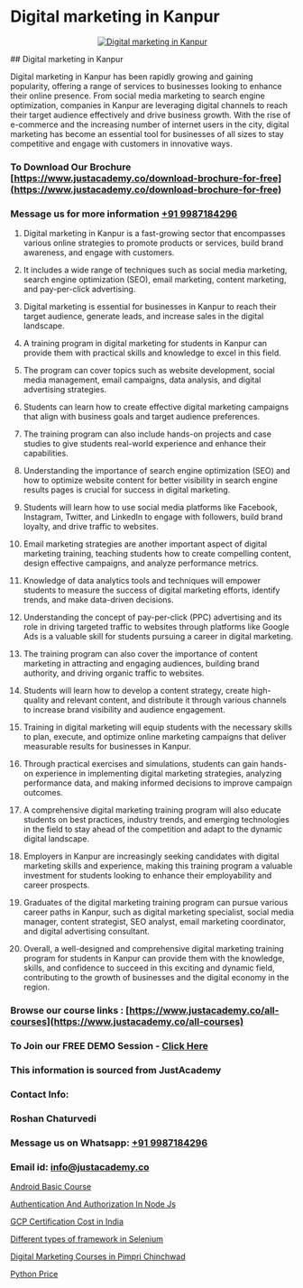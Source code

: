 # Digital marketing in Kanpur

<p align="center">
  <a href="https://justacademy.co/course-detail/digital-marketing">
    <img src="https://justacademy.co/storage2/course_image/1676636720_course_image.webp" alt="Digital marketing in Kanpur">
  </a>
</p>
## Digital marketing in Kanpur

Digital marketing in Kanpur has been rapidly growing and gaining popularity, offering a range of services to businesses looking to enhance their online presence. From social media marketing to search engine optimization, companies in Kanpur are leveraging digital channels to reach their target audience effectively and drive business growth. With the rise of e-commerce and the increasing number of internet users in the city, digital marketing has become an essential tool for businesses of all sizes to stay competitive and engage with customers in innovative ways.
### To Download Our Brochure [https://www.justacademy.co/download-brochure-for-free](https://www.justacademy.co/download-brochure-for-free)
### Message us for more information [+91 9987184296](https://api.whatsapp.com/send?phone=919987184296)
1) Digital marketing in Kanpur is a fast-growing sector that encompasses various online strategies to promote products or services, build brand awareness, and engage with customers.

2) It includes a wide range of techniques such as social media marketing, search engine optimization (SEO), email marketing, content marketing, and pay-per-click advertising.

3) Digital marketing is essential for businesses in Kanpur to reach their target audience, generate leads, and increase sales in the digital landscape.

4) A training program in digital marketing for students in Kanpur can provide them with practical skills and knowledge to excel in this field.

5) The program can cover topics such as website development, social media management, email campaigns, data analysis, and digital advertising strategies.

6) Students can learn how to create effective digital marketing campaigns that align with business goals and target audience preferences.

7) The training program can also include hands-on projects and case studies to give students real-world experience and enhance their capabilities.

8) Understanding the importance of search engine optimization (SEO) and how to optimize website content for better visibility in search engine results pages is crucial for success in digital marketing.

9) Students will learn how to use social media platforms like Facebook, Instagram, Twitter, and LinkedIn to engage with followers, build brand loyalty, and drive traffic to websites.

10) Email marketing strategies are another important aspect of digital marketing training, teaching students how to create compelling content, design effective campaigns, and analyze performance metrics.

11) Knowledge of data analytics tools and techniques will empower students to measure the success of digital marketing efforts, identify trends, and make data-driven decisions.

12) Understanding the concept of pay-per-click (PPC) advertising and its role in driving targeted traffic to websites through platforms like Google Ads is a valuable skill for students pursuing a career in digital marketing.

13) The training program can also cover the importance of content marketing in attracting and engaging audiences, building brand authority, and driving organic traffic to websites.

14) Students will learn how to develop a content strategy, create high-quality and relevant content, and distribute it through various channels to increase brand visibility and audience engagement.

15) Training in digital marketing will equip students with the necessary skills to plan, execute, and optimize online marketing campaigns that deliver measurable results for businesses in Kanpur.

16) Through practical exercises and simulations, students can gain hands-on experience in implementing digital marketing strategies, analyzing performance data, and making informed decisions to improve campaign outcomes.

17) A comprehensive digital marketing training program will also educate students on best practices, industry trends, and emerging technologies in the field to stay ahead of the competition and adapt to the dynamic digital landscape.

18) Employers in Kanpur are increasingly seeking candidates with digital marketing skills and experience, making this training program a valuable investment for students looking to enhance their employability and career prospects.

19) Graduates of the digital marketing training program can pursue various career paths in Kanpur, such as digital marketing specialist, social media manager, content strategist, SEO analyst, email marketing coordinator, and digital advertising consultant.

20) Overall, a well-designed and comprehensive digital marketing training program for students in Kanpur can provide them with the knowledge, skills, and confidence to succeed in this exciting and dynamic field, contributing to the growth of businesses and the digital economy in the region.

### Browse our course links : [https://www.justacademy.co/all-courses](https://www.justacademy.co/all-courses) 
### To Join our FREE DEMO Session - [Click Here](https://www.justacademy.co/register-for-course-demo)


### This information is sourced from JustAcademy
### Contact Info:
### Roshan Chaturvedi
### Message us on Whatsapp: [+91 9987184296](https://api.whatsapp.com/send?phone=919987184296)
### Email id: [info@justacademy.co](mailto:info@justacademy.co)
                
[Android Basic Course](https://www.linkedin.com/pulse/android-basic-course-justacademy-beangaluru-vmbmc/)

[Authentication And Authorization In Node Js](https://www.linkedin.com/pulse/authentication-authorization-node-js-justacademy-beangaluru-6haec?trackingId=RjYkF2QIS0l4ZpR0iRF6yA%3D%3D&lipi=urn%3Ali%3Apage%3Ad_flagship3_company_admin%3BV%2FJdwEmZTiK5hNIeM20IVA%3D%3D)

[GCP Certification Cost in India](https://medium.com/@AkashSingh2052/gcp-certification-cost-in-india-61df19e161ac)

[Different types of framework in Selenium](https://medium.com/@akanshapatil/different-types-of-framework-in-selenium-b428e4fada47)

[Digital Marketing Courses in Pimpri Chinchwad](https://justacademyin.github.io/justacademy/digital-marketing-courses-in-pimpri-chinchwad)

[Python Price](https://justacademyin.github.io/justacademy/python-price)

